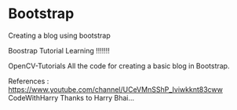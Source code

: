 # Bootstrap
Creating a blog using bootstrap


Boostrap Tutorial 
Learning !!!!!!!

OpenCV-Tutorials
All the code for creating a basic blog in Bootstrap.

References : https://www.youtube.com/channel/UCeVMnSShP_Iviwkknt83cww
CodeWithHarry
Thanks to Harry Bhai... 

